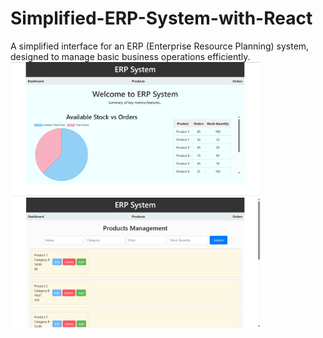 # Simplified-ERP-System-with-React
A simplified interface for an ERP (Enterprise Resource Planning) system, designed to manage basic business operations efficiently.
<img src="https://github.com/saurabhk200/Simplified-ERP-System-with-React/blob/main/result%20preview/Screenshot%202024-03-12%20153713.png" width="400" alt="Dashboard">
<img src="https://github.com/saurabhk200/Simplified-ERP-System-with-React/blob/main/result%20preview/Screenshot%202024-03-12%20153733.png" width="400"  alt="products">
